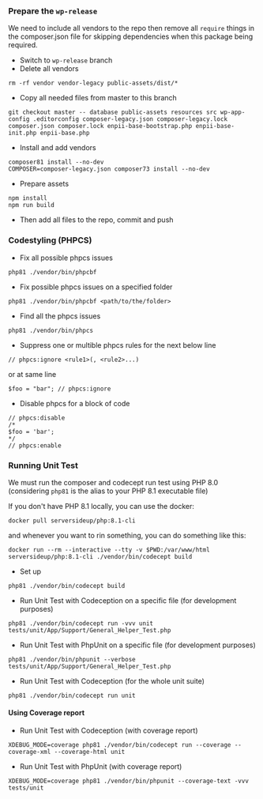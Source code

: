 ### Prepare the `wp-release`
We need to include all vendors to the repo then remove all `require` things in the composer.json file for skipping dependencies when this package being required.
- Switch to `wp-release` branch
- Delete all vendors
```
rm -rf vendor vendor-legacy public-assets/dist/*
```
- Copy all needed files from master to this branch
```
git checkout master -- database public-assets resources src wp-app-config .editorconfig composer-legacy.json composer-legacy.lock composer.json composer.lock enpii-base-bootstrap.php enpii-base-init.php enpii-base.php
```
- Install and add vendors
```
composer81 install --no-dev
COMPOSER=composer-legacy.json composer73 install --no-dev
```
- Prepare assets
```
npm install
npm run build
```
- Then add all files to the repo, commit and push

### Codestyling (PHPCS)
- Fix all possible phpcs issues
```
php81 ./vendor/bin/phpcbf
```
- Fix possible phpcs issues on a specified folder
```
php81 ./vendor/bin/phpcbf <path/to/the/folder>
```
- Find all the phpcs issues
```
php81 ./vendor/bin/phpcs
```
- Suppress one or multible phpcs rules for the next below line
```
// phpcs:ignore <rule1>(, <rule2>...)
```
or at same line
```
$foo = "bar"; // phpcs:ignore
```
- Disable phpcs for a block of code
```
// phpcs:disable
/*
$foo = 'bar';
*/
// phpcs:enable
```

### Running Unit Test
We must run the composer and codecept run test using PHP 8.0 (considering `php81` is the alias to your PHP 8.1 executable file)

If you don't have PHP 8.1 locally, you can use the docker:
```
docker pull serversideup/php:8.1-cli
```
and whenever you want to rin something, you can do something like this:
```
docker run --rm --interactive --tty -v $PWD:/var/www/html serversideup/php:8.1-cli ./vendor/bin/codecept build
```
- Set up
```
php81 ./vendor/bin/codecept build
```
- Run Unit Test with Codeception on a specific file (for development purposes)
```
php81 ./vendor/bin/codecept run -vvv unit tests/unit/App/Support/General_Helper_Test.php
```
- Run Unit Test with PhpUnit on a specific file (for development purposes)
```
php81 ./vendor/bin/phpunit --verbose tests/unit/App/Support/General_Helper_Test.php
```
- Run Unit Test with Codeception (for the whole unit suite)
```
php81 ./vendor/bin/codecept run unit
```

#### Using Coverage report
- Run Unit Test with Codeception (with coverage report)
```
XDEBUG_MODE=coverage php81 ./vendor/bin/codecept run --coverage --coverage-xml --coverage-html unit
```
- Run Unit Test with PhpUnit (with coverage report)
```
XDEBUG_MODE=coverage php81 ./vendor/bin/phpunit --coverage-text -vvv tests/unit
```
